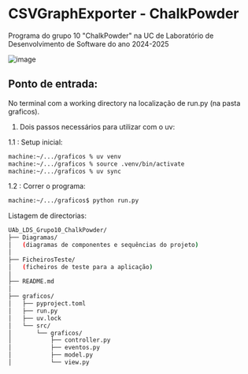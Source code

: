 # CSVGraphExporter - ChalkPowder
Programa do grupo 10 "ChalkPowder" na UC de Laboratório de Desenvolvimento de Software do ano 2024-2025

![image](https://github.com/user-attachments/assets/7654ffa6-867a-43ff-b47d-02d488302c71)

## Ponto de entrada:

No terminal com a working directory na localização de run.py (na pasta graficos).

1. Dois passos necessários para utilizar com o uv:

1.1 : Setup inicial:

```sh
machine:~/.../graficos % uv venv                                        
machine:~/.../graficos % source .venv/bin/activate
machine:~/.../graficos % uv sync 
```

1.2 : Correr o programa:
```sh
machine:~/.../graficos$ python run.py
```

Listagem de directorias:
```sh
UAb_LDS_Grupo10_ChalkPowder/
├── Diagramas/
│   (diagramas de componentes e sequências do projeto)
│
├── FicheirosTeste/
│   (ficheiros de teste para a aplicação)
│
├── README.md
│
├── graficos/
│   ├── pyproject.toml
│   ├── run.py
│   ├── uv.lock
│   └── src/
│       └── graficos/
│           ├── controller.py
│           ├── eventos.py
│           ├── model.py
│           └── view.py
```
